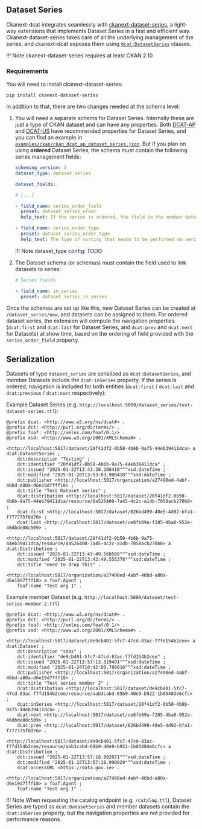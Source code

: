 ## Dataset Series

Ckanext-dcat integrates seamlessly with [ckanext-dataset-series](https://github.com/ckan/ckanext-dataset-series), a light-way extensions that implements Dataset Series in a fast and efficient way. Ckanext-dataset-series takes care of all the underlying management of the series, and ckanext-dcat exposes them using [`dcat:DatasetSeries`](https://www.w3.org/TR/vocab-dcat-3/#Class:Dataset_Series) classes.

!!! Note
    ckanext-dataset-series requires at least CKAN 2.10


### Requirements

You will need to install ckanext-dataset-series:

    pip install ckanext-dataset-series

In addition to that, there are two changes needed at the schema level:

1. You will need a separate schema for Dataset Series. Internally these are just a type of CKAN dataset and can have any properties. Both [DCAT-AP](https://semiceu.github.io/DCAT-AP/releases/3.0.0/#DatasetSeries) and [DCAT-US](https://doi-do.github.io/dcat-us/#properties-for-dataset-series) have recommended properties for Dataset Series, and you can find an example in [`examples/ckan/ckan_dcat_ap_dataset_series.json`](https://github.com/ckan/ckanext-dcat/blob/master/examples/ckan/ckan_dcat_ap_dataset_series.json). But if you plan on using **ordered** Dataset Series, the schema must contain the following series management fields:



    ```yaml
	scheming_version: 2
	dataset_type: dataset_series

	dataset_fields:

	# [...]

    - field_name: series_order_field
      preset: dataset_series_order
      help_text: If the series is ordered, the field in the member datasets that will be used for sorting.

    - field_name: series_order_type
      preset: dataset_series_order_type
      help_text: The type of sorting that needs to be performed on series members.
    ```
	!!! Note
		dataset_type config: TODO

2. The Dataset schema (or schemas) must contain the field used to link datasets to series:


    ```yaml
    # Series fields

    - field_name: in_series
      preset: dataset_series_in_series

    ```

Once the schemas are set up like this, new Dataset Series can be created at `/dataset_series/new`, and datasets can be assigned to them. For ordered dataset series, the extension will compute the navigation properties (`dcat:first` and `dcat:last` for Dataset Series, and `dcat:prev` and `dcat:next` for Datasets) at show time, based on the ordering of field provided with the `series_order_field` property.


## Serialization

Datasets of type `dataset_series` are serialized as `dcat:DatasetSeries`, and member Datasets include the `dcat:inSeries` property. If the series is ordered, navigation is included for both entities (`dcat:first` / `dcat:last` and `dcat:previous` / `dcat:next` respectively):

Example Dataset Series (e.g. `http://localhost:5000/dataset_series/test-dataset-series.ttl`):

```turtle
@prefix dcat: <http://www.w3.org/ns/dcat#> .
@prefix dct: <http://purl.org/dc/terms/> .
@prefix foaf: <http://xmlns.com/foaf/0.1/> .
@prefix xsd: <http://www.w3.org/2001/XMLSchema#> .

<http://localhost:5017/dataset/20f41df2-0b50-4b6b-9a75-44eb39411dca> a dcat:DatasetSeries ;
    dct:description "Testing" ;
    dct:identifier "20f41df2-0b50-4b6b-9a75-44eb39411dca" ;
    dct:issued "2025-01-22T13:43:38.208410"^^xsd:dateTime ;
    dct:modified "2025-01-28T13:53:03.900418"^^xsd:dateTime ;
    dct:publisher <http://localhost:5017/organization/a27490ed-4abf-46bd-a80a-d6e19d7fff18> ;
    dct:title "Test Dataset series" ;
    dcat:distribution <http://localhost:5017/dataset/20f41df2-0b50-4b6b-9a75-44eb39411dca/resource/0a526400-7a45-4c2c-a1db-7058acb270b0> ;
    dcat:first <http://localhost:5017/dataset/826bd499-40e5-4d92-bfa1-f777775f0d76> ;
    dcat:last <http://localhost:5017/dataset/ce8fb09a-f285-4ba8-952e-46dbde08c509> .

<http://localhost:5017/dataset/20f41df2-0b50-4b6b-9a75-44eb39411dca/resource/0a526400-7a45-4c2c-a1db-7058acb270b0> a dcat:Distribution ;
    dct:issued "2025-01-22T13:43:49.560508"^^xsd:dateTime ;
    dct:modified "2025-01-22T13:43:49.555378"^^xsd:dateTime ;
    dct:title "need to drop this" .

<http://localhost:5017/organization/a27490ed-4abf-46bd-a80a-d6e19d7fff18> a foaf:Agent ;
    foaf:name "Test org 1" .
```

Example member Dataset (e.g. `http://localhost:5000/dataset/test-series-member-2.ttl`)

```turtle
@prefix dcat: <http://www.w3.org/ns/dcat#> .
@prefix dct: <http://purl.org/dc/terms/> .
@prefix foaf: <http://xmlns.com/foaf/0.1/> .
@prefix xsd: <http://www.w3.org/2001/XMLSchema#> .

<http://localhost:5017/dataset/de9cb401-5fc7-47cd-83ac-f7fd154b2cee> a dcat:Dataset ;
    dct:description "sdas" ;
    dct:identifier "de9cb401-5fc7-47cd-83ac-f7fd154b2cee" ;
    dct:issued "2025-01-22T13:57:13.319491"^^xsd:dateTime ;
    dct:modified "2025-01-24T10:42:00.788016"^^xsd:dateTime ;
    dct:publisher <http://localhost:5017/organization/a27490ed-4abf-46bd-a80a-d6e19d7fff18> ;
    dct:title "Test series member 2" ;
    dcat:distribution <http://localhost:5017/dataset/de9cb401-5fc7-47cd-83ac-f7fd154b2cee/resource/aab3cabd-69b9-40e9-b922-1b0548de6cfc> ;
    dcat:inSeries <http://localhost:5017/dataset/20f41df2-0b50-4b6b-9a75-44eb39411dca> ;
    dcat:next <http://localhost:5017/dataset/ce8fb09a-f285-4ba8-952e-46dbde08c509> ;
    dcat:prev <http://localhost:5017/dataset/826bd499-40e5-4d92-bfa1-f777775f0d76> .

<http://localhost:5017/dataset/de9cb401-5fc7-47cd-83ac-f7fd154b2cee/resource/aab3cabd-69b9-40e9-b922-1b0548de6cfc> a dcat:Distribution ;
    dct:issued "2025-01-22T13:57:18.992071"^^xsd:dateTime ;
    dct:modified "2025-01-22T13:57:18.990029"^^xsd:dateTime ;
    dcat:accessURL <https://data.gov.ie> .

<http://localhost:5017/organization/a27490ed-4abf-46bd-a80a-d6e19d7fff18> a foaf:Agent ;
    foaf:name "Test org 1" .
```

!!! Note
	When requesting the catalog endpoint (e.g. `/catalog.ttl`), Dataset Series are typed as `dcat:DatasetSeries` and member datasets contain the `dcat:inSeries` property, but the navigation properties are not provided for performance reasons.
